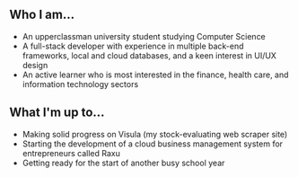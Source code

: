 <html>
  
<link rel="stylesheet" href="https://cdnjs.cloudflare.com/ajax/libs/font-awesome/4.7.0/css/font-awesome.min.css">

  <h2>
    Who I am...
  </h2>
  <ul>
    <li>An upperclassman university student studying Computer Science</li>
    <li>A full-stack developer with experience in multiple back-end frameworks, local and cloud databases, and a keen interest in UI/UX design</li>
    <li>An active learner who is most interested in the finance, health care, and information technology sectors</li>
  </ul>
  <h2>
    What I'm up to...
  </h2>
  <ul>
    <li>Making solid progress on Visula (my stock-evaluating web scraper site)</li>
    <li>Starting the development of a cloud business management system for entrepreneurs called Raxu</li>
    <li>Getting ready for the start of another busy school year
  </ul>
  <br />
  <i class="fab fa-windows"></i>
  <i class="fas fa-database"></i>
  <i class="fas fa-server"></i>
  <i class="fas fa-code"></i>
  <i class="fab fa-java"></i>
  <i class="fab fa-python"></i>
</html>
<!--
**ab-80/ab-80** is a ✨ _special_ ✨ repository because its `README.md` (this file) appears on your GitHub profile.

Here are some ideas to get you started:

- 🔭 I’m currently working on ...
- 🌱 I’m currently learning ...
- 👯 I’m looking to collaborate on ...
- 🤔 I’m looking for help with ...
- 💬 Ask me about ...
- 📫 How to reach me: ...
- 😄 Pronouns: ...
- ⚡ Fun fact: ...
-->
